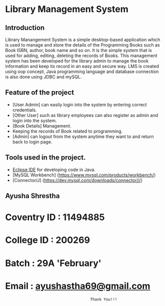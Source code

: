 # Library Management System

## Introduction
Library Manangement System is a simple desktop-based application which is used to manage and store the details of the Programming Books 
such as Book ISBN, author, book name and so on. It is the simple system that is used for adding, editing, deleting the records of Books.
This management system has been developed for the library admin to manage the book information and keep its record in an easy and secure way.
LMS is created using oop concept, Java programming language and database connection is also done using JDBC and mySQL.

## Feature of the project
* [User Admin] can easily login into the system by entering correct credentials.
* [Other User] such as library employees can also register as admin and login into the system.
* [Book Details] Management.
* Keeping the records of Book related to programming.
* [Admin] can logout from the system anytime they want to and return back to login page.

## Tools used in the project.
* [Eclipse IDE](https://www.eclipse.org/) for developing code in Java.
* [MySQL Workbench] (https://www.mysql.com/products/workbench/) 
* [Connector/J] (https://dev.mysql.com/downloads/connector/j/)

## Ayusha Shrestha
# Coventry ID : 11494885

# College ID : 200269

# Batch : 29A 'February'

# Email : ayushastha69@gmail.com
  
                                          Thank You!!!
